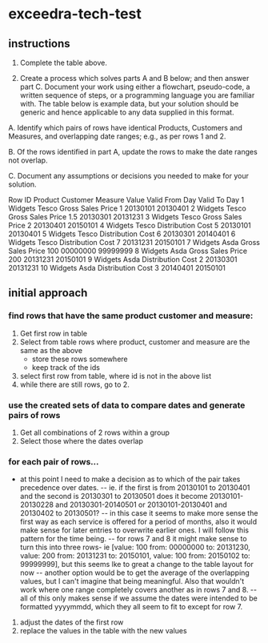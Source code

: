 # exceedra-tech-test

## instructions ##

1.	Complete the table above.

2.	Create a process which solves parts A and B below; and then answer part C. Document your work using either a flowchart, pseudo-code, a written sequence of steps, or a programming language you are familiar with. The table below is example data, but your solution should be generic and hence applicable to any data supplied in this format.

A.	Identify which pairs of rows have identical Products, Customers and Measures, and overlapping date ranges; e.g., as per rows 1 and 2.

B.	Of the rows identified in part A, update the rows to make the date ranges not overlap.

C.	Document any assumptions or decisions you needed to make for your solution.

Row ID	Product	Customer	Measure	Value	Valid From Day	Valid To Day
1	Widgets	Tesco	Gross Sales Price	1	20130101	20130401
2	Widgets	Tesco	Gross Sales Price	1.5	20130301	20131231
3	Widgets	Tesco	Gross Sales Price	2	20130401	20150101
4	Widgets	Tesco	Distribution Cost	5	20130101	20130401
5	Widgets	Tesco	Distribution Cost	6	20130301	20140401
6	Widgets	Tesco	Distribution Cost	7	20131231	20150101
7	Widgets	Asda	Gross Sales Price	100	00000000	99999999
8	Widgets	Asda	Gross Sales Price	200	20131231	20150101
9	Widgets	Asda	Distribution Cost	2	20130301	20131231
10	Widgets	Asda	Distribution Cost	3	20140401	20150101



## initial approach ##

### find rows that have the same product customer and measure:

1. Get first row in table
2. Select from table rows where product, customer and measure are the same as the above
	- store these rows somewhere
	- keep track of the ids
3. select first row from table, where id is not in the above list
4. while there are still rows, go to 2.

### use the created sets of data to compare dates and generate pairs of rows

1. Get all combinations of 2 rows within a group
2. Select those where the dates overlap

### for each pair of rows...

- at this point I need to make a decision as to which of the pair takes precedence over dates.
-- ie. if the first is from 20130101 to 20130401 and the second is 20130301 to 20130501 does it become 20130101-20130228 and 20130301-20140501 or 20130101-20130401 and 20130402 to 20130501?
-- in this case it seems to make more sense the first way as each service is offered for a period of months, also it would make sense for later entries to overwrite earlier ones. I will follow this pattern for the time being.
-- for rows 7 and 8 it might make sense to turn this into three rows- ie [value: 100 from: 00000000 to: 20131230, value: 200 from: 20131231 to: 20150101, value: 100 from: 20150102 to: 99999999], but this seems lke to great a change to the table layout for now
-- another option would be to get the average of the overlapping values, but I can't imagine that being meaningful. Also that wouldn't work where one range completely covers another as in rows 7 and 8.
-- all of this only makes sense if we assume the dates were intended to be formatted yyyymmdd, which they all seem to fit to except for row 7.

1. adjust the dates of the first row
2. replace the values in the table with the new values
